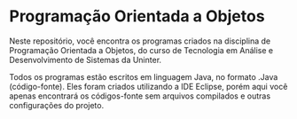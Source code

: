 # Programação Orientada a Objetos

Neste repositório, você encontra os programas criados na disciplina de Programação Orientada a Objetos, do curso de Tecnologia em Análise e Desenvolvimento de Sistemas da Uninter.

Todos os programas estão escritos em linguagem Java, no formato .Java (código-fonte). Eles foram criados utilizando a IDE Eclipse, porém aqui você apenas encontrará os códigos-fonte sem arquivos compilados e outras configurações do projeto.